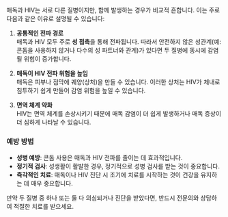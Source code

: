매독과 HIV는 서로 다른 질병이지만, 함께 발생하는 경우가 비교적 흔합니다. 이는 주로 다음과 같은 이유로 설명될 수 있습니다:

1. **공통적인 전파 경로**  
    매독과 HIV 모두 주로 **성 접촉**을 통해 전파됩니다. 따라서 안전하지 않은 성관계(예: 콘돔을 사용하지 않거나 다수의 성 파트너와 관계)가 있다면 두 질병에 동시에 감염될 위험이 증가합니다.
    
2. **매독이 HIV 전파 위험을 높임**  
    매독은 피부나 점막에 궤양(상처)을 만들 수 있습니다. 이러한 상처는 HIV가 체내로 침투하기 쉽게 만들어 감염 위험을 높일 수 있습니다.
    
3. **면역 체계 약화**  
    HIV는 면역 체계를 손상시키기 때문에 매독 감염이 더 쉽게 발생하거나 매독 증상이 더 심하게 나타날 수 있습니다.
    

### 예방 방법

- **성병 예방**: 콘돔 사용은 매독과 HIV 전파를 줄이는 데 효과적입니다.
- **정기적 검사**: 성생활이 활발한 경우, 정기적으로 성병 검사를 받는 것이 중요합니다.
- **즉각적인 치료**: 매독이나 HIV 진단 시 조기에 치료를 시작하는 것이 건강을 유지하는 데 매우 중요합니다.

만약 두 질병 중 하나 또는 둘 다 의심되거나 진단을 받았다면, 반드시 전문의와 상담하여 적절한 치료를 받으세요.